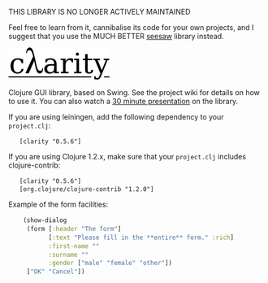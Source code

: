 THIS LIBRARY IS NO LONGER ACTIVELY MAINTAINED

Feel free to learn from it, cannibalise its code for your own projects, and I suggest that you use the MUCH BETTER [seesaw](https://github.com/daveray/seesaw) library instead.

<img src="https://github.com/stathissideris/clarity/raw/master/src/resources/logo.png">

Clojure GUI library, based on Swing. See the project wiki for details on how to use it. You can also watch a [30 minute presentation](http://skillsmatter.com/podcast/scala/lightening-talk-clarity-a-wrapper-for-swing) on the library.

If you are using leiningen, add the following dependency to your
`project.clj`:

```
   [clarity "0.5.6"]
```

If you are using Clojure 1.2.x, make sure that your `project.clj`
includes clojure-contrib:

```
   [clarity "0.5.6"]
   [org.clojure/clojure-contrib "1.2.0"]
```

Example of the form facilities:

````clojure
    (show-dialog
     (form [:header "The form"]
           [:text "Please fill in the **entire** form." :rich]
           :first-name ""
           :surname ""
           :gender ["male" "female" "other"])
     ["OK" "Cancel"])
`````
